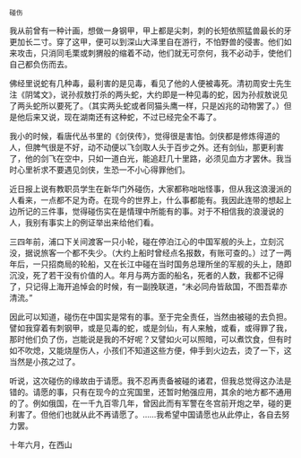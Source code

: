     碰伤 

   我从前曾有一种计画，想做一身钢甲，甲上都是尖刺，刺的长短依照猛兽最长的牙更加长二寸。穿了这甲，便可以到深山大泽里自在游行，不怕野兽的侵害。他们如来攻击，只消同毛栗或刺猬般的缩着不动，他们就无可奈何，我不必动手，使他们自己都负伤而去。

   佛经里说蛇有几种毒，最利害的是见毒，看见了他的人便被毒死。清初周安士先生注《阴骘文》，说孙叔敖打杀的两头蛇，大约即是一种见毒的蛇，因为孙叔敖说见了两头蛇所以要死了。（其实两头蛇或者同猫头鹰一样，只是凶兆的动物罢了。）但是他后来又说，现在湖南还有这种蛇，不过已经完全不毒了。

   我小的时候，看唐代丛书里的《剑侠传》，觉得很是害怕。剑侠都是修炼得道的人，但脾气很是不好，动不动便以飞剑取人头于百步之外。还有剑仙，那更利害了，他的剑飞在空中，只如一道白光，能追赶几十里路，必须见血方才罢休。我当时心里祈求不要遇见剑侠，生恐一不小心得罪他们。

   近日报上说有教职员学生在新华门外碰伤，大家都称咄咄怪事，但从我这浪漫派的人看来，一点都不足为奇。在现今的世界上，什么事都能有。我因此连带的想起上边所记的三件事，觉得碰伤实在是情理中所能有的事。对于不相信我的浪漫说的人，我别有事实上的例证举出来给他们看。

   三四年前，浦口下关间渡客一只小轮，碰在停泊江心的中国军舰的头上，立刻沉没，据说旅客一个都不失少。（大约上船时曾经点名报数，有账可查的。）过了一两年后，一只招商局的轮船，又在长江中碰在当时国务总理所坐的军舰的头上，随即沉没，死了若干没有价值的人。年月与两方面的船名，死者的人数，我都不记得了，只记得上海开追悼会的时候，有一副挽联道，“未必同舟皆敌国，不图吾辈亦清流。”

   因此可以知道，碰伤在中国实是常有的事。至于完全责任，当然由被碰的去负担。譬如我穿着有刺钢甲，或是见毒的蛇，或是剑仙，有人来触，或看，或得罪了我，那时他们负了伤，岂能说是我的不好呢？又譬如火可以照暗，可以煮饮食，但有时如不吹熄，又能烧屋伤人，小孩们不知道这些方便，伸手到火边去，烫了一下，这当然是小孩之过了。

   听说，这次碰伤的缘故由于请愿。我不忍再责备被碰的诸君，但我总觉得这办法是错的。请愿的事，只有在现今的立宪国里，还暂时勉强应用，其余的地方都不通用的了。例如俄国，在一千九百零几年，曾因此而有军警在冬宫前开炮之举，碰的更利害了。但他们也就从此不再请愿了。……我希望中国请愿也从此停止，各自去努力罢。

   十年六月，在西山

